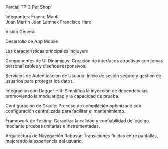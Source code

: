 Parcial TP-3 Pet Shop

Integrantes: 
Franco Monti  
Juan Martin
Juan Lamnek
Francisco Haro

Visión General

Desarrollo de App Mobile

Las características principales incluyen:

Componentes de UI Dinámicos: Creación de interfaces atractivas con temas personalizables y diseños responsivos.

Servicios de Autenticación de Usuario: Inicio de sesión seguro y gestión de usuarios para proteger los datos.

Integración con Dagger Hilt: Simplifica la inyección de dependencias, promoviendo la modularidad y la capacidad de prueba.

Configuración de Gradle: Proceso de compilación optimizado con configuración centralizada para facilitar el mantenimiento.

Framework de Testing: Garantiza la calidad y confiabilidad del código mediante pruebas unitarias e instrumentadas.

Arquitectura de Navegación Robusta: Transiciones fluidas entre pantallas, mejorando la experiencia del usuario.

